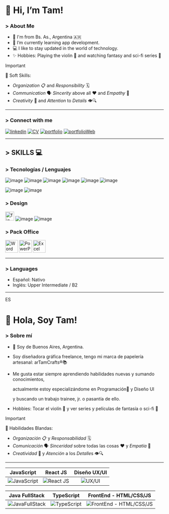 <h1> 👋 Hi, I’m Tam! </h1>
<h3> > About Me </h3>

- 📍 I'm from Bs. As., Argentina 🇦🇷
- 📲 I’m currently learning app development.
- 💻 I like to stay updated in the world of technology.  
- ✨ Hobbies: Playing the violin 🎻 and watching fantasy and sci-fi series 🚀
 
> [!IMPORTANT]
> 🧩 Soft Skills:
  - *Organization* 📋 and *Responsibility* 🗓️
  - *Communication* 🗣️ *Sincerity* above all ❤️ and *Empathy* 🤝
  - *Creativity* 🎨 and *Attention* to *Details* 👁️🔍

------

<h3> > Connect with me </h3>

[![linkedin](https://img.shields.io/badge/linkedin-0A66C2?style=for-the-badge&logo=linkedin&logoColor=white)](https://www.linkedin.com/in/tamara-canzobre/) 
[![CV](https://img.shields.io/badge/CV-fff?style=for-the-badge)](https://www.linkedin.com/in/tamara-canzobre/overlay/1727497101132/single-media-viewer/?type=DOCUMENT&profileId=ACoAAAjG_QsBb2iF8vI0ImWONrBdqhLQ0Vzxgp0)
[![portfolio](https://img.shields.io/badge/Behance-000?style=for-the-badge&logoColor=black)](https://www.behance.net/tamaracanzobre)
[![portfolioWeb](https://img.shields.io/badge/my_portfolio-fff?style=for-the-badge)](https://tamaracanzobre.myportfolio.com/)

------

## > SKILLS 💻 ##

<h3> > Tecnologías / Lenguajes </h3>

![image](https://github.com/user-attachments/assets/09bb3851-8f1c-44b2-a0f1-330181e7aad1)
![image](https://github.com/user-attachments/assets/e27f4435-1fa4-43b0-93a4-9f2da115d562)
![image](https://github.com/user-attachments/assets/1767df44-aa42-441c-ba84-d0ac373df9ed)
![image](https://github.com/user-attachments/assets/86312436-d34d-45ff-bbd7-f801a74c985b)
![image](https://github.com/user-attachments/assets/757bdda8-5bfa-44f8-a673-9515fd49ec53)
![image](https://github.com/user-attachments/assets/1496e492-825a-4e31-81ca-8b26836fdbce)

![image](https://github.com/user-attachments/assets/a4735e28-43b3-4e29-9330-7ee1166efd8c)
![image](https://github.com/user-attachments/assets/e8be5317-335b-42f1-a439-aeea4ae937f1)


<h3> > Design </h3>


<a href="https://www.figma.com/" target="_blank" rel="noreferrer"><img src="https://www.vectorlogo.zone/logos/figma/figma-icon.svg" alt="figma" width="28"/></a>
![image](https://github.com/user-attachments/assets/04d1c25b-71a6-4c2e-8b5c-c0cbc045ef8e) 
![image](https://github.com/user-attachments/assets/1dc24ed1-b6be-432c-82e7-45a4252f1246) 


<h3> > Pack Office </h3>


<a href="https://www.figma.com/" target="_blank" rel="noreferrer"><img src="https://img.icons8.com/?size=100&id=pGHcje298xSl&format=png&color=000000" alt="Word" width="40"/></a>
<a href="https://www.figma.com/" target="_blank" rel="noreferrer"><img src="https://img.icons8.com/?size=100&id=ifP93G7BXUhU&format=png&color=000000" alt="PowerPoint" width="40"/></a>
<a href="https://www.figma.com/" target="_blank" rel="noreferrer"><img src="https://img.icons8.com/?size=100&id=UECmBSgBOvPT&format=png&color=000000" alt="Excel" width="40"/></a>

-----

<h3> > Languages </h3>

- Español: Nativo
- Inglés: Upper Intermediate / B2

-----

ES

<h1> 👋 Hola, Soy Tam! </h1>
<h3> > Sobre mí </h3>

- 📍 Soy de Buenos Aires, Argentina.
- Soy diseñadora gráfica freelance, tengo mi marca de papelería artesanal: arTamCrafts®📚
- Me gusta estar siempre aprendiendo habilidades nuevas y sumando conocimientos,

  actualmente estoy especializándome en Programación📲 y Diseño UI
  
  y buscando un trabajo trainee, jr. o pasantía de ello.
- Hobbies: Tocar el violín 🎻 y ver series y películas de fantasía o sci-fi 🚀

> [!IMPORTANT]
> 🧩 Habilidades Blandas:
- *Organización* 📋 y *Responsabilidad* 🗓️
- *Comunicación* 🗣️ *Sinceridad* sobre todas las cosas ❤️ y *Empatía* 🤝
- *Creatividad* 🎨 y *Atención* a los *Detalle*s 👁️🔍

-----
| **JavaScript** | **React JS** | **Diseño UX/UI** |
|:--:|:--:|:--:|
| ![JavaScript](https://media.licdn.com/dms/image/v2/D4D2DAQGmEJKL_m0N_Q/profile-treasury-image-shrink_800_800/profile-treasury-image-shrink_800_800/0/1728448361655?e=1729569600&v=beta&t=Rb7HpEe1Gk6BuRU7Wz7sQGpBT1lsnQ42p1Cxhhb6KOc) | ![React JS](https://media.licdn.com/dms/image/v2/D4D2DAQFQuou2pbJztw/profile-treasury-image-shrink_800_800/profile-treasury-image-shrink_800_800/0/1728448065380?e=1729569600&v=beta&t=2CXIhSPTWeICY_AKrISd4SgqMhN7oqHhlJK0OMjpZxQ) | ![UX/UI](https://media.licdn.com/dms/image/v2/D4D2DAQG6wpPAZbgknQ/profile-treasury-image-shrink_800_800/profile-treasury-image-shrink_800_800/0/1728448192854?e=1729569600&v=beta&t=hZ61pkIpQOswnN-aFbPTT3ZJITkystFd_2Yd9hV1tBU) |

| **Java FullStack** | **TypeScript** | **FrontEnd - HTML/CSS/JS** |
|:--:|:--:|:--:|
| ![JavaFullStack](https://media.licdn.com/dms/image/D4D2DAQHsEJOz53NcFw/profile-treasury-document-images_1280/1/1724959499188?e=1730332800&v=beta&t=A-v0wWT197ZYHXejlKA0Gh_c0O3G71mcoj1NjVq4WZI) | ![TypeScript](https://media.licdn.com/dms/image/v2/D4D2DAQF6ODVjAYjA8Q/profile-treasury-image-shrink_800_800/profile-treasury-image-shrink_800_800/0/1719201679815?e=1729569600&v=beta&t=vgwcqQO4xMv_ufc1WQae9psNJ3FK95OL95J9gCCnzls) | ![FrontEnd - HTML/CSS/JS](https://media.licdn.com/dms/image/D4D2DAQEzwKHBzLIYaQ/profile-treasury-document-images_1280/1/1701912678159?e=1730332800&v=beta&t=guUcgVS6Wl3ANHVPLQM2cUgBlTE-vflgthQ-I1omGjI) |

